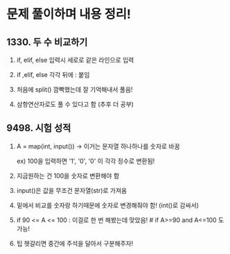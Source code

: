 # 문제 풀이하며 내용 정리!


## 1330. 두 수 비교하기
1. if, elif, else 입력시 세로로 같은 라인으로 입력 

2. if ,elif, else 각각 뒤에 : 붙임

3. 처음에 split() 깜빡했는데 잘 기억해내서 풀음!

4. 삼항연산자로도 풀 수 있다고 함 (추후 더 공부)


## 9498. 시험 성적
1. A = map(int, input()) -> 이거는 문자열 하나하나를 숫자로 바꿈

   ex) 100을 입력하면 '1', '0', '0' 이 각각 정수로 변환됨!

3. 지금원하는 건 100을 숫자로 변환해야 함
4. input()은 값을 무조건 문자열(str)로 가져옴
5. 밑에서 비교를 숫자랑 하기때문에 숫자로 변경해줘야 함! (int()로 감싸서)
6. if 90 <= A <= 100 : 이걸로 한 번 해봤는데 맞았음! #  if A>=90 and A<=100 도 가능!
7.  팁 헷갈리면 중간에 주석을 달아서 구분해주자!
